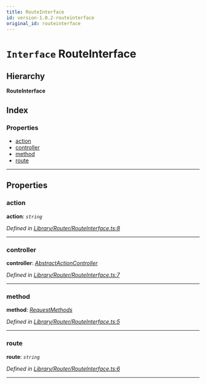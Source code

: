 ```yaml
---
title: RouteInterface
id: version-1.0.2-routeinterface
original_id: routeinterface
---
```


# `Interface` RouteInterface

## Hierarchy

**RouteInterface**

## Index

### Properties

* [action](routeinterface#action)
* [controller](routeinterface#controller)
* [method](routeinterface#method)
* [route](routeinterface#route)

---

## Properties

<a id="action"></a>

###  action

**action**: *`string`*

*Defined in [Library/Router/RouteInterface.ts:8](https://github.com/SpoonX/stix/blob/8c44541/src/Library/Router/RouteInterface.ts#L8)*

___
<a id="controller"></a>

###  controller

**controller**: *[AbstractActionController](../classes/abstractactioncontroller)*

*Defined in [Library/Router/RouteInterface.ts:7](https://github.com/SpoonX/stix/blob/8c44541/src/Library/Router/RouteInterface.ts#L7)*

___
<a id="method"></a>

###  method

**method**: *[RequestMethods](../enums/requestmethods)*

*Defined in [Library/Router/RouteInterface.ts:5](https://github.com/SpoonX/stix/blob/8c44541/src/Library/Router/RouteInterface.ts#L5)*

___
<a id="route"></a>

###  route

**route**: *`string`*

*Defined in [Library/Router/RouteInterface.ts:6](https://github.com/SpoonX/stix/blob/8c44541/src/Library/Router/RouteInterface.ts#L6)*

___

